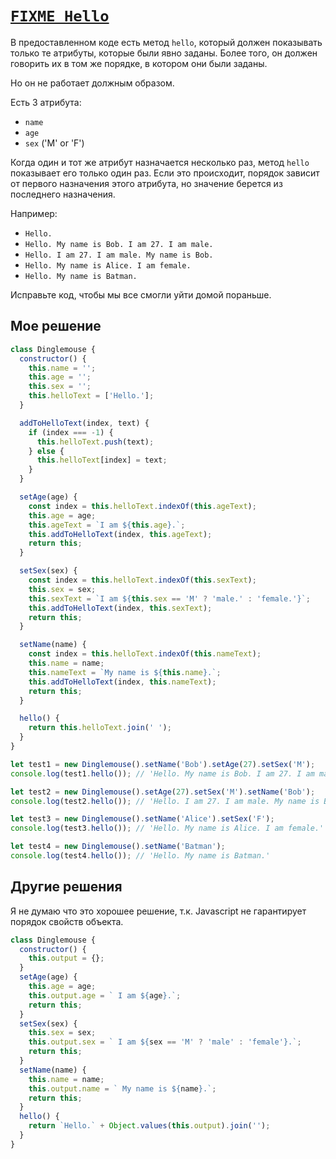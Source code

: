 # [`FIXME Hello`](../../index.md)

В предоставленном коде есть метод `hello`, который должен показывать только те атрибуты, которые были явно заданы. Более того, он должен говорить их в том же порядке, в котором они были заданы.

Но он не работает должным образом.

Есть 3 атрибута:

- `name`
- `age`
- `sex` ('M' or 'F')

Когда один и тот же атрибут назначается несколько раз, метод `hello` показывает его только один раз. Если это происходит, порядок зависит от первого назначения этого атрибута, но значение берется из последнего назначения.

Например:

- `Hello.`
- `Hello. My name is Bob. I am 27. I am male.`
- `Hello. I am 27. I am male. My name is Bob.`
- `Hello. My name is Alice. I am female.`
- `Hello. My name is Batman.`

Исправьте код, чтобы мы все смогли уйти домой пораньше.

## Мое решение

```js
class Dinglemouse {
  constructor() {
    this.name = '';
    this.age = '';
    this.sex = '';
    this.helloText = ['Hello.'];
  }

  addToHelloText(index, text) {
    if (index === -1) {
      this.helloText.push(text);
    } else {
      this.helloText[index] = text;
    }
  }

  setAge(age) {
    const index = this.helloText.indexOf(this.ageText);
    this.age = age;
    this.ageText = `I am ${this.age}.`;
    this.addToHelloText(index, this.ageText);
    return this;
  }

  setSex(sex) {
    const index = this.helloText.indexOf(this.sexText);
    this.sex = sex;
    this.sexText = `I am ${this.sex == 'M' ? 'male.' : 'female.'}`;
    this.addToHelloText(index, this.sexText);
    return this;
  }

  setName(name) {
    const index = this.helloText.indexOf(this.nameText);
    this.name = name;
    this.nameText = `My name is ${this.name}.`;
    this.addToHelloText(index, this.nameText);
    return this;
  }

  hello() {
    return this.helloText.join(' ');
  }
}

let test1 = new Dinglemouse().setName('Bob').setAge(27).setSex('M');
console.log(test1.hello()); // 'Hello. My name is Bob. I am 27. I am male.'

let test2 = new Dinglemouse().setAge(27).setSex('M').setName('Bob');
console.log(test2.hello()); // 'Hello. I am 27. I am male. My name is Bob.'

let test3 = new Dinglemouse().setName('Alice').setSex('F');
console.log(test3.hello()); // 'Hello. My name is Alice. I am female.'

let test4 = new Dinglemouse().setName('Batman');
console.log(test4.hello()); // 'Hello. My name is Batman.'
```

## Другие решения

Я не думаю что это хорошее решение, т.к. Javascript не гарантирует порядок свойств объекта.

```js
class Dinglemouse {
  constructor() {
    this.output = {};
  }
  setAge(age) {
    this.age = age;
    this.output.age = ` I am ${age}.`;
    return this;
  }
  setSex(sex) {
    this.sex = sex;
    this.output.sex = ` I am ${sex == 'M' ? 'male' : 'female'}.`;
    return this;
  }
  setName(name) {
    this.name = name;
    this.output.name = ` My name is ${name}.`;
    return this;
  }
  hello() {
    return `Hello.` + Object.values(this.output).join('');
  }
}
```

